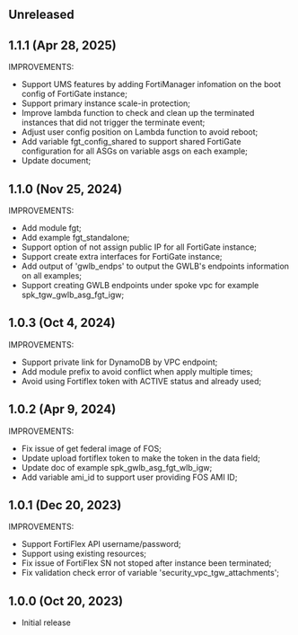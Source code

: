 ## Unreleased

## 1.1.1 (Apr 28, 2025)

IMPROVEMENTS:
* Support UMS features by adding FortiManager infomation on the boot config of FortiGate instance;
* Support primary instance scale-in protection; 
* Improve lambda function to check and clean up the terminated instances that did not trigger the terminate event;
* Adjust user config position on Lambda function to avoid reboot;
* Add variable fgt_config_shared to support shared FortiGate configuration for all ASGs on variable asgs on each example;
* Update document;

## 1.1.0 (Nov 25, 2024)

IMPROVEMENTS:
* Add module fgt;
* Add example fgt_standalone;
* Support option of not assign public IP for all FortiGate instance;
* Support create extra interfaces for FortiGate instance;
* Add output of 'gwlb_endps' to output the GWLB's endpoints information on all examples;
* Support creating GWLB endpoints under spoke vpc for example spk_tgw_gwlb_asg_fgt_igw;

## 1.0.3 (Oct 4, 2024)

IMPROVEMENTS:

* Support private link for DynamoDB by VPC endpoint; 
* Add module prefix to avoid conflict when apply multiple times;
* Avoid using Fortiflex token with ACTIVE status and already used;

## 1.0.2 (Apr 9, 2024)

IMPROVEMENTS:

* Fix issue of get federal image of FOS; 
* Update upload fortiflex token to make the token in the data field; 
* Update doc of example spk_gwlb_asg_fgt_wlb_igw; 
* Add variable ami_id to support user providing FOS AMI ID;

## 1.0.1 (Dec 20, 2023)

IMPROVEMENTS:

* Support FortiFlex API username/password;
* Support using existing resources;
* Fix issue of FortiFlex SN not stoped after instance been terminated;
* Fix validation check error of variable 'security_vpc_tgw_attachments';

## 1.0.0 (Oct 20, 2023)

* Initial release
